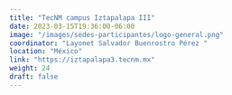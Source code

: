 ```yaml
---
title: "TecNM campus Iztapalapa III"
date: 2023-03-15T19:36:00-06:00
image: "/images/sedes-participantes/logo-general.png"
coordinator: "Layonet Salvador Buenrostro Pérez " 
location: "México"
link: "https://iztapalapa3.tecnm.mx"
weight: 24
draft: false
---
```



